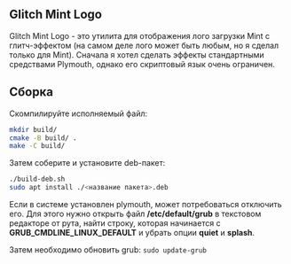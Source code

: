 ## Glitch Mint Logo
Glitch Mint Logo - это утилита для отображения лого загрузки Mint с глитч-эффектом
(на самом деле лого может быть любым, но я сделал только для Mint). Сначала я хотел
сделать эффекты стандартными средствами Plymouth, однако его скриптовый язык очень ограничен.

## Сборка
Скомпилируйте исполняемый файл:
```sh
mkdir build/
cmake -B build/ .
make -C build/
```

Затем соберите и установите deb-пакет:
```sh
./build-deb.sh
sudo apt install ./<название пакета>.deb
```

Если в системе установлен plymouth, может потребоваться отключить его. Для этого нужно открыть
файл **/etc/default/grub** в текстовом редакторе от рута, найти строку, которая начинается с
**GRUB_CMDLINE_LINUX_DEFAULT** и убрать опции **quiet** и **splash**.

Затем необходимо обновить grub:
`sudo update-grub`
